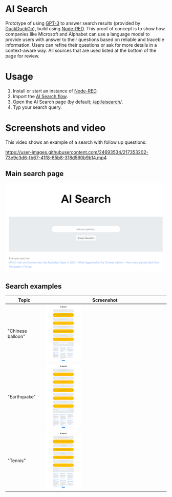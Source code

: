 # AI Search

Prototype of using [GPT-3](https://openai.com/api/) to answer search results (provided by [DuckDuckGo](https://duckduckgo.com/)), build using [Node-RED](https://nodered.org/). This proof of concept is to show how companies like Microsoft and Alphabet can use a language model to provide users with answer to their questions based on reliable and traceble information. Users can refine their questions or ask for more details in a context-aware way. All sources that are used listed at the bottom of the page for review.

# Usage

1. Install or start an instance of [Node-RED](https://nodered.org/#get-started).
2. Import the [AI Search flow](flows.json).
3. Open the AI Search page (by default; [/api/aisearch/](http://localhost:1880/api/aisearch/).
4. Typ your search query.

# Screenshots and video

This video shows an example of a search with follow up questions:

https://user-images.githubusercontent.com/24693534/217353202-73e9c3d6-fb67-41f8-85b8-318d560b9b14.mp4

## Main search page

<img src="aisearch.png">

## Search examples
| Topic | Screenshot |
| --- | --- |
| "Chinese balloon" | <img src="chineseballoon.png" width="30%"> |
| "Earthquake" | <img src="earthquake.png" width="30%"> |
| "Tennis" | <img src="tennis.png" width="30%"> |

